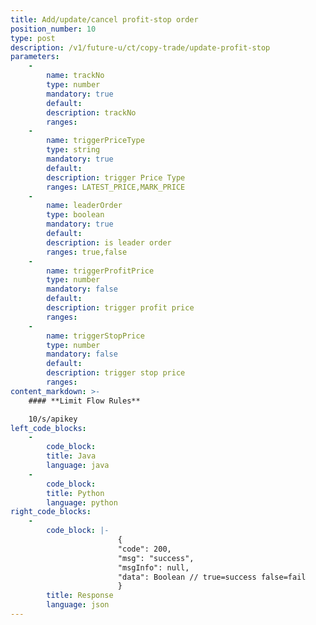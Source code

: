 ```yaml
---
title: Add/update/cancel profit-stop order
position_number: 10
type: post
description: /v1/future-u/ct/copy-trade/update-profit-stop
parameters:
    -
        name: trackNo
        type: number
        mandatory: true
        default:
        description: trackNo
        ranges:
    -
        name: triggerPriceType
        type: string
        mandatory: true
        default:
        description: trigger Price Type
        ranges: LATEST_PRICE,MARK_PRICE
    -
        name: leaderOrder
        type: boolean
        mandatory: true
        default:
        description: is leader order
        ranges: true,false
    - 
        name: triggerProfitPrice
        type: number
        mandatory: false
        default:
        description: trigger profit price
        ranges:
    - 
        name: triggerStopPrice
        type: number
        mandatory: false
        default:
        description: trigger stop price
        ranges:
content_markdown: >-
    #### **Limit Flow Rules**

    10/s/apikey
left_code_blocks:
    - 
        code_block:
        title: Java
        language: java
    - 
        code_block:
        title: Python
        language: python
right_code_blocks:
    - 
        code_block: |-
                        {
                        "code": 200,
                        "msg": "success",
                        "msgInfo": null,
                        "data": Boolean // true=success false=fail
                        }
        title: Response
        language: json
---
```

